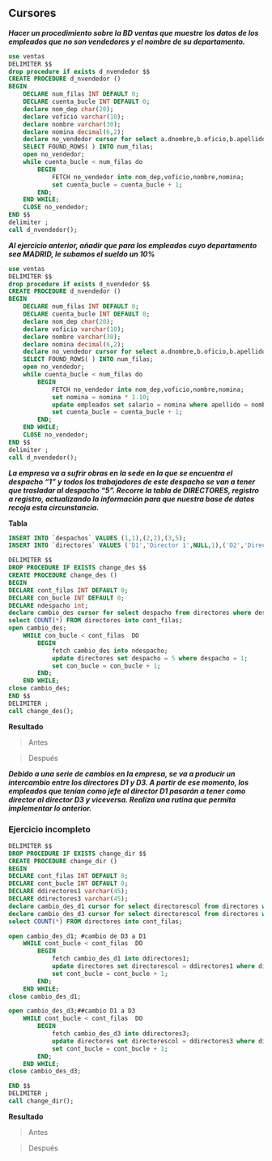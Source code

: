 ## Cursores

***Hacer un procedimiento sobre la BD ventas que muestre los datos de los empleados que no son vendedores y el nombre de su departamento.***

```sql
use ventas
DELIMITER $$
drop procedure if exists d_nvendedor $$
CREATE PROCEDURE d_nvendedor ()
BEGIN
	DECLARE num_filas INT DEFAULT 0;
    DECLARE cuenta_bucle INT DEFAULT 0;
	declare nom_dep char(20);
	declare voficio varchar(10);
	declare nombre varchar(30);
	declare nomina decimal(6,2);
	declare no_vendedor cursor for select a.dnombre,b.oficio,b.apellido,b.salario from departamentos a,empleados b where b.oficio not like "VENDEDOR" and a.dep_no=b.dep_no;
    SELECT FOUND_ROWS( ) INTO num_filas;
	open no_vendedor;
	while cuenta_bucle < num_filas do
		BEGIN
			FETCH no_vendedor into nom_dep,voficio,nombre,nomina;
            set cuenta_bucle = cuenta_bucle + 1;
		END;
	END WHILE;
    CLOSE no_vendedor;
END $$
delimiter ;
call d_nvendedor();
```

***Al ejercicio anterior, añadir que para los empleados cuyo departamento sea MADRID, le subamos el sueldo un 10%***

```sql
use ventas
DELIMITER $$
drop procedure if exists d_nvendedor $$
CREATE PROCEDURE d_nvendedor ()
BEGIN
	DECLARE num_filas INT DEFAULT 0;
    DECLARE cuenta_bucle INT DEFAULT 0;
	declare nom_dep char(20);
	declare voficio varchar(10);
	declare nombre varchar(30);
	declare nomina decimal(6,2);
	declare no_vendedor cursor for select a.dnombre,b.oficio,b.apellido,b.salario from departamentos a,empleados b where b.oficio not like "VENDEDOR" and a.localidad like "MADRID" and a.dep_no=b.dep_no;
    SELECT FOUND_ROWS( ) INTO num_filas;
	open no_vendedor;
	while cuenta_bucle < num_filas do
		BEGIN
			FETCH no_vendedor into nom_dep,voficio,nombre,nomina;
            set nomina = nomina * 1.10;
            update empleados set salario = nomina where apellido = nombre;
            set cuenta_bucle = cuenta_bucle + 1;
		END;
	END WHILE;
    CLOSE no_vendedor;
END $$
delimiter ;
call d_nvendedor();
```

***La empresa va a sufrir obras en la sede en la que se encuentra el despacho “1” y todos los trabajadores de este despacho se van a tener que trasladar al despacho “5”. Recorre la tabla de DIRECTORES, registro a registro, actualizando la información para que nuestra base de datos recoja esta circunstancia.***

**Tabla**

```sql
INSERT INTO `despachos` VALUES (1,1),(2,2),(3,5);
INSERT INTO `directores` VALUES ('D1','Director 1',NULL,1),('D2','Director 2','D1',2),('D21','Director 21','D2',2),('D22','Director 22','D2',2),('D3','Director 3','D1',3),('D31','Director 31','D3',NULL);
```
```sql
DELIMITER $$
DROP PROCEDURE IF EXISTS change_des $$
CREATE PROCEDURE change_des ()
BEGIN
DECLARE cont_filas INT DEFAULT 0;
DECLARE con_bucle INT DEFAULT 0;
DECLARE ndespacho int;
declare cambio_des cursor for select despacho from directores where despacho = 1;
select COUNT(*) FROM directores into cont_filas;
open cambio_des;
	WHILE con_bucle < cont_filas  DO
		BEGIN
			fetch cambio_des into ndespacho;
			update directores set despacho = 5 where despacho = 1;
			set con_bucle = con_bucle + 1;
		END;
    END WHILE;
close cambio_des;
END $$
DELIMITER ;
call change_des();
```

**Resultado**

> Antes

> Después

***Debido a una serie de cambios en la empresa, se va a producir un intercambio entre los directores D1 y D3. A partir de ese momento, los empleados que tenían como jefe al director D1 pasarán a tener como director al director D3 y viceversa. Realiza una rutina que permita implementar lo anterior.***

### Ejercicio incompleto

```sql
DELIMITER $$
DROP PROCEDURE IF EXISTS change_dir $$
CREATE PROCEDURE change_dir ()
BEGIN
DECLARE cont_filas INT DEFAULT 0;
DECLARE cont_bucle INT DEFAULT 0;
DECLARE ddirectores1 varchar(45);
DECLARE ddirectores3 varchar(45);
declare cambio_des_d1 cursor for select directorescol from directores where directorescol="D1";
declare cambio_des_d3 cursor for select directorescol from directores where directorescol="D3";
select COUNT(*) FROM directores into cont_filas; 

open cambio_des_d1; #cambio de D3 a D1
	WHILE cont_bucle < cont_filas  DO 
		BEGIN
			fetch cambio_des_d1 into ddirectores1;
            update directores set directorescol = ddirectores1 where directorescol = "D3";
			set cont_bucle = cont_bucle + 1;
		END;
    END WHILE;
close cambio_des_d1;

open cambio_des_d3;##cambio D1 a D3
	WHILE cont_bucle < cont_filas  DO
		BEGIN
			fetch cambio_des_d3 into ddirectores3;
            update directores set directorescol = ddirectores3 where directorescol = "D1";
			set cont_bucle = cont_bucle + 1;
		END;
    END WHILE;
close cambio_des_d3;

END $$
DELIMITER ;
call change_dir();
```

**Resultado**

>Antes

> Después
